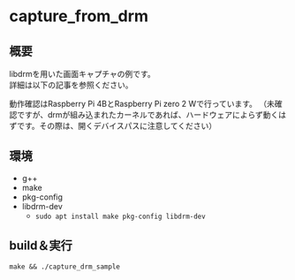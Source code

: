 # capture_from_drm
## 概要
libdrmを用いた画面キャプチャの例です。\
詳細は以下の記事を参照ください。

動作確認はRaspberry Pi 4BとRaspberry Pi zero 2 Wで行っています。
（未確認ですが、drmが組み込まれたカーネルであれば、ハードウェアによらず動くはずです。その際は、開くデバイスパスに注意してください）

## 環境
- g++
- make
- pkg-config
- libdrm-dev
  - `sudo apt install make pkg-config libdrm-dev`

## build＆実行
`make && ./capture_drm_sample`